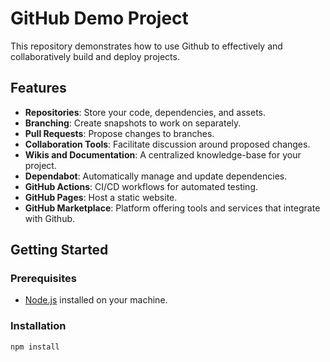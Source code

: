 # GitHub Demo Project

This repository demonstrates how to use Github to effectively and collaboratively build and deploy projects.

## Features

- **Repositories**: Store your code, dependencies, and assets.
- **Branching**: Create snapshots to work on separately.
- **Pull Requests**: Propose changes to branches.
- **Collaboration Tools**: Facilitate discussion around proposed changes.
- **Wikis and Documentation**: A centralized knowledge-base for your project.
- **Dependabot**: Automatically manage and update dependencies.
- **GitHub Actions**: CI/CD workflows for automated testing.
- **GitHub Pages**: Host a static website.
- **GitHub Marketplace**: Platform offering tools and services that integrate with Github.


## Getting Started

### Prerequisites

- [Node.js](https://nodejs.org/) installed on your machine.

### Installation

```bash
npm install